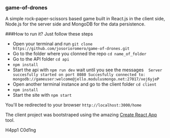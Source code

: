 ### game-of-drones

A simple rock-paper-scissors based game built in React.js in the client side,
Node.js for the server side and MongoDB for the data persistence.

###How to run it?
Just follow these steps

* Open your terminal and run `git clone https://github.com/josorioromero/game-of-drones.git`
* Go to the folder where you clonned the repo `cd name_of_folder`
* Go to the API folder `cd api`
* `npm install`
* Start the api with `npm run dev` wait until you see the messages
  ```
  Server succesfully started on port 8080
  Succesfully connected to: mongodb://gameuser:welcome@jello.modulusmongo.net:27017/xej6yjeP
  ```
* Open another terminal instance and go to the client folder `cd client`
* `npm install` 
* Start the site with `npm start`

You'll be redirected to your browser `http://localhost:3000/home`

The client project was bootstraped using the amazing [Create React App](https://github.com/facebookincubator/create-react-app) tool.

H4pp1 C0d1ng
